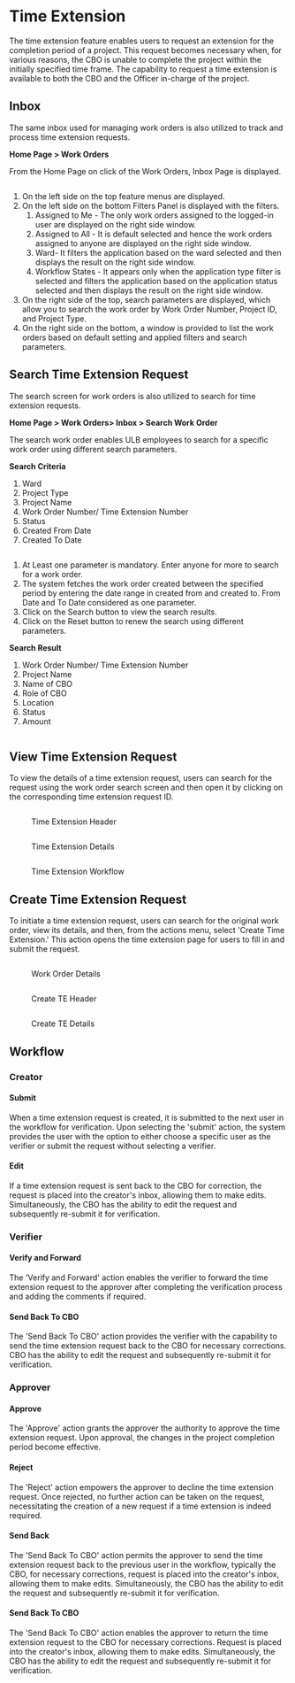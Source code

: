 # Time Extension

The time extension feature enables users to request an extension for the completion period of a project. This request becomes necessary when, for various reasons, the CBO is unable to complete the project within the initially specified time frame. The capability to request a time extension is available to both the CBO and the Officer in-charge of the project.

## Inbox

The same inbox used for managing work orders is also utilized to track and process time extension requests.

**Home Page > Work Orders**

From the Home Page on click of the Work Orders, Inbox Page is displayed.

<figure><img src="../../../../../../.gitbook/assets/image (240).png" alt=""><figcaption></figcaption></figure>

1. On the left side on the top feature menus are displayed.
2. On the left side on the bottom Filters Panel is displayed with the filters.
   1. Assigned to Me - The only work orders assigned to the logged-in user are displayed on the right side window.
   2. Assigned to All - It is default selected and hence the work orders assigned to anyone are displayed on the right side window.
   3. Ward- It filters the application based on the ward selected and then displays the result on the right side window.
   4. Workflow States - It appears only when the application type filter is selected and filters the application based on the application status selected and then displays the result on the right side window.
3. On the right side of the top, search parameters are displayed, which allow you to search the work order by Work Order Number, Project ID, and Project Type.
4. On the right side on the bottom, a window is provided to list the work orders based on default setting and applied filters and search parameters.

## Search Time Extension Request

The search screen for work orders is also utilized to search for time extension requests.

**Home Page > Work Orders> Inbox > Search Work Order**

The search work order enables ULB employees to search for a specific work order using different search parameters.

**Search Criteria**

1. Ward
2. Project Type
3. Project Name
4. Work Order Number/ Time Extension Number
5. Status
6. Created From Date
7. Created To Date

<figure><img src="../../../../../../.gitbook/assets/image (241).png" alt=""><figcaption></figcaption></figure>

1. At Least one parameter is mandatory. Enter anyone for more to search for a work order.
2. The system fetches the work order created between the specified period by entering the date range in created from and created to. From Date and To Date considered as one parameter.
3. Click on the Search button to view the search results.
4. Click on the Reset button to renew the search using different parameters.

**Search Result**

1. Work Order Number/ Time Extension Number
2. Project Name
3. Name of CBO
4. Role of CBO
5. Location
6. Status
7. Amount

<figure><img src="../../../../../../.gitbook/assets/image (242).png" alt=""><figcaption></figcaption></figure>

## View Time Extension Request

To view the details of a time extension request, users can search for the request using the work order search screen and then open it by clicking on the corresponding time extension request ID.

<figure><img src="../../../../../../.gitbook/assets/image (201).png" alt=""><figcaption><p>Time Extension Header</p></figcaption></figure>

<figure><img src="../../../../../../.gitbook/assets/image (202).png" alt=""><figcaption><p>Time Extension Details</p></figcaption></figure>

<figure><img src="../../../../../../.gitbook/assets/image (203).png" alt=""><figcaption><p>Time Extension Workflow</p></figcaption></figure>

## Create Time Extension Request

To initiate a time extension request, users can search for the original work order, view its details, and then, from the actions menu, select 'Create Time Extension.' This action opens the time extension page for users to fill in and submit the request.

<figure><img src="../../../../../../.gitbook/assets/image (204).png" alt=""><figcaption><p>Work Order Details</p></figcaption></figure>

<figure><img src="../../../../../../.gitbook/assets/image (206).png" alt=""><figcaption><p>Create TE Header</p></figcaption></figure>

<figure><img src="../../../../../../.gitbook/assets/image (208).png" alt=""><figcaption><p>Create TE Details</p></figcaption></figure>

## Workflow

### Creator

#### Submit

When a time extension request is created, it is submitted to the next user in the workflow for verification. Upon selecting the 'submit' action, the system provides the user with the option to either choose a specific user as the verifier or submit the request without selecting a verifier.

#### Edit

If a time extension request is sent back to the CBO for correction, the request is placed into the creator's inbox, allowing them to make edits. Simultaneously, the CBO has the ability to edit the request and subsequently re-submit it for verification.

### Verifier

#### Verify and Forward

The 'Verify and Forward' action enables the verifier to forward the time extension request to the approver after completing the verification process and adding the comments if required.

#### Send Back To CBO

The 'Send Back To CBO' action provides the verifier with the capability to send the time extension request back to the CBO for necessary corrections. CBO has the ability to edit the request and subsequently re-submit it for verification.

### Approver

#### Approve

The 'Approve' action grants the approver the authority to approve the time extension request. Upon approval, the changes in the project completion period become effective.

#### Reject

The 'Reject' action empowers the approver to decline the time extension request. Once rejected, no further action can be taken on the request, necessitating the creation of a new request if a time extension is indeed required.

#### Send Back

The 'Send Back To CBO' action permits the approver to send the time extension request back to the previous user in the workflow, typically the CBO, for necessary corrections, request is placed into the creator's inbox, allowing them to make edits. Simultaneously, the CBO has the ability to edit the request and subsequently re-submit it for verification.

#### Send Back To CBO

The 'Send Back To CBO' action enables the approver to return the time extension request to the CBO for necessary corrections. Request is placed into the creator's inbox, allowing them to make edits. Simultaneously, the CBO has the ability to edit the request and subsequently re-submit it for verification.
